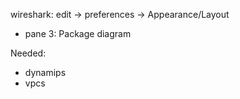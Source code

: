 

wireshark: edit -> preferences -> Appearance/Layout
 - pane 3: Package diagram

Needed:
 - dynamips
 - vpcs
